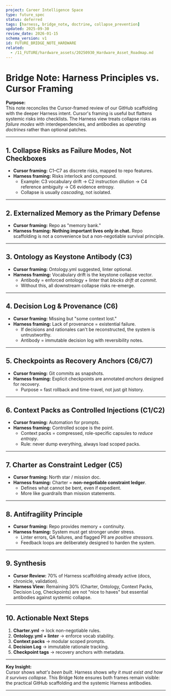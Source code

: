 ```yaml
---
project: Career Intelligence Space
type: future_spec
status: deferred
tags: [harness, bridge_note, doctrine, collapse_prevention]
updated: 2025-09-30
review_date: 2026-01-15
schema_version: v1
id: FUTURE_BRIDGE_NOTE_HARDWARE
related:
  - /11_FUTURE/hardware_assets/20250930_Hardware_Asset_Roadmap.md
---
```


# Bridge Note: Harness Principles vs. Cursor Framing

**Purpose:**  
This note reconciles the Cursor-framed review of our GitHub scaffolding with the deeper Harness intent. Cursor's framing is useful but flattens systemic risks into checklists. The Harness view treats collapse risks as *failure modes* with interdependencies, and antibodies as *operating doctrines* rather than optional patches.

---

## 1. Collapse Risks as Failure Modes, Not Checkboxes
- **Cursor framing:** C1–C7 as discrete risks, mapped to repo features.
- **Harness framing:** Risks interlock and compound.  
  - Example: C3 vocabulary drift → C2 instruction dilution → C4 reference ambiguity → C6 evidence entropy.  
  - Collapse is usually *cascading*, not isolated.

---

## 2. Externalized Memory as the Primary Defense
- **Cursor framing:** Repo as "memory bank."
- **Harness framing:** **Nothing important lives only in chat.** Repo scaffolding is not a convenience but a non-negotiable survival principle.  

---

## 3. Ontology as Keystone Antibody (C3)
- **Cursor framing:** Ontology.yml suggested, linter optional.
- **Harness framing:** Vocabulary drift is the keystone collapse vector.  
  - Antibody = enforced ontology + linter that *blocks drift at commit*.  
  - Without this, all downstream collapse risks re-emerge.

---

## 4. Decision Log & Provenance (C6)
- **Cursor framing:** Missing but "some context lost."  
- **Harness framing:** Lack of provenance = existential failure.  
  - If decisions and rationales can't be reconstructed, the system is untrustworthy.  
  - Antibody = immutable decision log with reversibility notes.

---

## 5. Checkpoints as Recovery Anchors (C6/C7)
- **Cursor framing:** Git commits as snapshots.  
- **Harness framing:** Explicit checkpoints are annotated *anchors* designed for recovery.  
  - Purpose = fast rollback and time-travel, not just git history.

---

## 6. Context Packs as Controlled Injections (C1/C2)
- **Cursor framing:** Automation for prompts.  
- **Harness framing:** Controlled scope is the point.  
  - Context packs = compressed, role-specific capsules to *reduce entropy*.  
  - Rule: never dump everything, always load scoped packs.

---

## 7. Charter as Constraint Ledger (C5)
- **Cursor framing:** North star / mission doc.  
- **Harness framing:** Charter = **non-negotiable constraint ledger**.  
  - Defines what cannot be bent, even if expedient.  
  - More like guardrails than mission statements.

---

## 8. Antifragility Principle
- **Cursor framing:** Repo provides memory + continuity.  
- **Harness framing:** System must get stronger under stress.  
  - Linter errors, QA failures, and flagged PII are *positive stressors*.  
  - Feedback loops are deliberately designed to harden the system.

---

## 9. Synthesis
- **Cursor Review:** 70% of Harness scaffolding already active (docs, chronicle, validation).  
- **Harness View:** Remaining 30% (Charter, Ontology, Context Packs, Decision Log, Checkpoints) are not "nice to haves" but essential antibodies against systemic collapse.  

---

## 10. Actionable Next Steps
1. **Charter.yml** → lock non-negotiable rules.  
2. **Ontology.yml + linter** → enforce vocab stability.  
3. **Context packs** → modular scoped prompts.  
4. **Decision Log** → immutable rationale tracking.  
5. **Checkpoint tags** → recovery anchors with metadata.  

---

**Key Insight:**  
Cursor shows *what's been built*. Harness shows *why it must exist and how it survives collapse*. This Bridge Note ensures both frames remain visible: the practical GitHub scaffolding and the systemic Harness antibodies.

---

